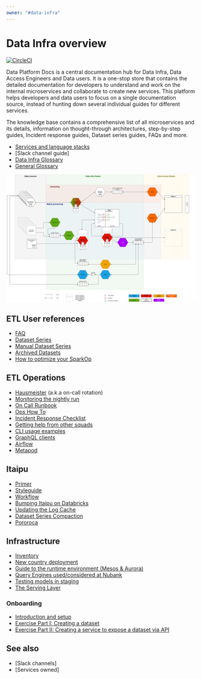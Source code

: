 ```yaml
---
owner: "#data-infra"
---
```


<!-- markdownlint-disable-file -->

# Data Infra overview

[![CircleCI](https://circleci.com/gh/nubank/data-platform-docs.svg?style=svg&circle-token=0d7949cdca982ceb84320b0184c1f529d52df53e)](https://circleci.com/gh/nubank/data-platform-docs)

Data Platform Docs is a central documentation hub for Data Infra, Data Access Engineers and Data users.  It is a one-stop store that contains the detailed documentation for developers to understand and work on the internal microservices and collaborate to create new services. This platform helps developers and data users to focus on a single documentation source, instead of hunting down several individual guides for different services.

The knowledge base contains a comprehensive list of all microservices and its details, information on thought-through architectures, step-by-step guides, Incident response guides, Dataset series guides, FAQs and more.

* [Services and language stacks](/about/data-infra/services-language-stacks.md)
* [Slack channel guide]
* [Data Infra Glossary](../../glossary.md)
* [General Glossary](https://github.com/nubank/playbooks/blob/master/docs/glossary.md)

![Image of our infra](../../images/DataInfraArchitecture.png)

## ETL User references

* [FAQ](../../data-users/etl_users/FAQ.md)
* [Dataset Series](../../data-users/etl_users/dataset_series.md)
* [Manual Dataset Series](../../data-users/etl_users/manual_dataset_series.md)
* [Archived Datasets](../../data-users/etl_users/archived_datasets.md)
* [How to optimize your SparkOp](../../data-users/etl_users/optimizing_your_sparkop.md)

## ETL Operations

* [Hausmeister](../../on-call/data-infra/hausmeister.md) (a.k.a on-call rotation)
* [Monitoring the nightly run](../../on-call/data-infra/monitoring_nightly_run.md)
* [On Call Runbook](../../on-call/data-infra/on_call_runbook.md)
* [Ops How To](../../on-call/data-infra/ops_how_to.md)
* [Incident Response Checklist](../../on-call/data-infra/incident_response_checklist.md)
* [Getting help from other squads](../../on-call/data-infra/getting_help_from_other_squads.md)
* [CLI usage examples](../../on-call/data-infra/tools/cli_examples.md)
* [GraphQL clients](../../tools/graphql_clients.md)
* [Airflow](../../tools/airflow.md)
* [Metapod](../../how-tos/metapod.md)

## Itaipu

* [Primer](../../services/data-processing/itaipu/itaipu.md)
* [Styleguide](../../how-tos/itaipu/styleguide.md)
* [Workflow](../../how-tos/itaipu/workflow.md)
* [Bumping Itaipu on Databricks](../../tools/databricks/library_bump.md)
* [Updating the Log Cache](../../how-tos/itaipu/log_cache_update.md)
* [Dataset Series Compaction](../../troubleshooting/dataset_series_compaction.md)
* [Pororoca](../../how-tos/itaipu/pororoca.md)

## Infrastructure

* [Inventory](../../infrastructure/data-infra/inventory.md)
* [New country deployment](../../infrastructure/data-infra/new-country.md)
* [Guide to the runtime environment (Mesos & Aurora)](../../infrastructure/data-infra/guide-to-the-runtime-environment.md)
* [Query Engines used/considered at Nubank](../../infrastructure/data-infra/query_engines.md)
* [Testing models in staging](../../infrastructure/data-infra/testing-models.md)
* [The Serving Layer](../../infrastructure/data-infra/serving_layer.md)

### Onboarding

* [Introduction and setup](../../onboarding/data-infra/introduction.md)
* [Exercise Part I: Creating a dataset](../../onboarding/data-infra/dataset-exercise.md)
* [Exercise Part II: Creating a service to expose a dataset via API](../../onboarding/data-infra/service-exercise.md)

## See also

- [Slack channels]
- [Services owned]
